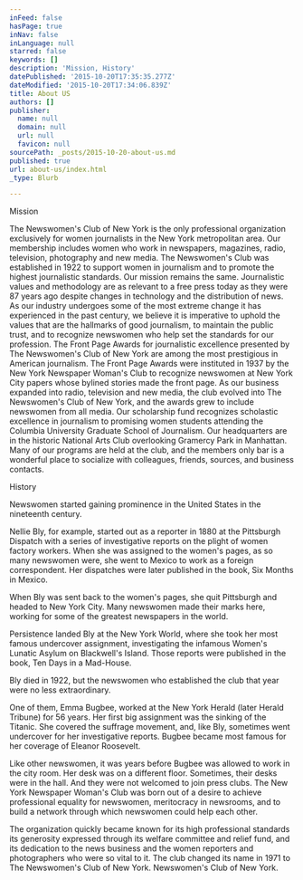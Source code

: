 ```yaml
---
inFeed: false
hasPage: true
inNav: false
inLanguage: null
starred: false
keywords: []
description: 'Mission, History'
datePublished: '2015-10-20T17:35:35.277Z'
dateModified: '2015-10-20T17:34:06.839Z'
title: About US
authors: []
publisher:
  name: null
  domain: null
  url: null
  favicon: null
sourcePath: _posts/2015-10-20-about-us.md
published: true
url: about-us/index.html
_type: Blurb

---
```

Mission 

The Newswomen's Club of New York is the only professional organization exclusively for women journalists in the New York metropolitan area. Our membership includes women who work in newspapers, magazines, radio, television, photography and new media.
The Newswomen's Club was established in 1922 to support women in journalism and to promote the highest journalistic standards.
Our mission remains the same.
Journalistic values and methodology are as relevant to a free press today as they were 87 years ago despite changes in technology and the distribution of news. As our industry undergoes some of the most extreme change it has experienced in the past century, we believe it is imperative to uphold the values that are the hallmarks of good journalism, to maintain the public trust, and to recognize newswomen who help set the standards for our profession. The Front Page Awards for journalistic excellence presented by The Newswomen's Club of New York are among the most prestigious in American journalism.
The Front Page Awards were instituted in 1937 by the New York Newspaper Woman's Club to recognize newswomen at New York City papers whose bylined stories made the front page. As our business expanded into radio, television and new media, the club evolved into The Newswomen's Club of New York, and the awards grew to include newswomen from all media.
Our scholarship fund recognizes scholastic excellence in journalism to promising women students attending the Columbia University Graduate School of Journalism.
Our headquarters are in the historic National Arts Club overlooking Gramercy Park in Manhattan. Many of our programs are held at the club, and the members only bar is a wonderful place to socialize with colleagues, friends, sources, and business contacts.

History 

Newswomen started gaining prominence in the United States in the nineteenth century. 

Nellie Bly, for example, started out as a reporter in 1880 at the Pittsburgh Dispatch with a series of investigative reports on the plight of women factory workers.
When she was assigned to the women's pages, as so many newswomen were, she went to Mexico to work as a foreign correspondent.
Her dispatches were later published in the book, Six Months in Mexico. 

When Bly was sent back to the women's pages, she quit Pittsburgh and headed to New York City. Many newswomen made their marks here, working for some of the greatest newspapers in the world. 

Persistence landed Bly at the New York World, where she took her most famous undercover assignment, investigating the infamous Women's Lunatic Asylum on Blackwell's Island.
Those reports were published in the book, Ten Days in a Mad-House.  

Bly died in 1922, but the newswomen who established the club that year were no less extraordinary. 

One of them, Emma Bugbee, worked at the New York Herald (later Herald Tribune) for 56 years. Her first big assignment was the sinking of the Titanic.
She covered the suffrage movement, and, like Bly, sometimes went undercover for her investigative reports.
Bugbee became most famous for her coverage of Eleanor Roosevelt. 

Like other newswomen, it was years before Bugbee was allowed to work in the city room. Her desk was on a different floor. Sometimes, their desks were in the hall. And they were not welcomed to join press clubs.
The New York Newspaper Woman's Club was born out of a desire to achieve professional equality for newswomen, meritocracy in newsrooms, and to build a network through which newswomen could help each other. 

The organization quickly became known for its high professional standards its generosity expressed through its welfare committee and relief fund, and its dedication to the news business and the women reporters and photographers who were so vital to it.
The club changed its name in 1971 to The Newswomen's Club of New York.
Newswomen's Club of New York.